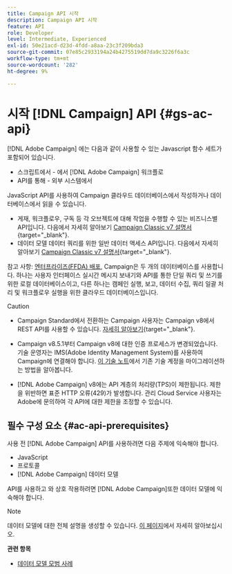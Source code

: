 ```yaml
---
title: Campaign API 시작
description: Campaign API 시작
feature: API
role: Developer
level: Intermediate, Experienced
exl-id: 50e21acd-d23d-4fdd-a8aa-23c3f209bda3
source-git-commit: 07e85c2933194a24b4275519dd7da9c3226f6a3c
workflow-type: tm+mt
source-wordcount: '282'
ht-degree: 9%

---
```


# 시작 [!DNL Campaign] API {#gs-ac-api}

[!DNL Adobe Campaign] 에는 다음과 같이 사용할 수 있는 Javascript 함수 세트가 포함되어 있습니다.

* 스크립트에서 - 에서 [!DNL Adobe Campaign] 워크플로
* API를 통해 - 외부 시스템에서

JavaScript API를 사용하여 Campaign 클라우드 데이터베이스에서 작성하거나 데이터베이스에서 읽을 수 있습니다.

* 게재, 워크플로우, 구독 등 각 오브젝트에 대해 작업을 수행할 수 있는 비즈니스별 API입니다. 다음에서 자세히 알아보기 [Campaign Classic v7 설명서](https://experienceleague.adobe.com/docs/campaign-classic/using/configuring-campaign-classic/api/business-oriented-apis.html){target="_blank"}.
* 데이터 모델 데이터 쿼리를 위한 일반 데이터 액세스 API입니다. 다음에서 자세히 알아보기 [Campaign Classic v7 설명서](https://experienceleague.adobe.com/docs/campaign-classic/using/configuring-campaign-classic/api/data-oriented-apis.html){target="_blank"}.

참고 사항: [엔터프라이즈(FFDA) 배포](../architecture/enterprise-deployment.md), Campaign은 두 개의 데이터베이스를 사용합니다. 하나는 사용자 인터페이스 실시간 메시지 보내기와 API를 통한 단일 쿼리 및 쓰기를 위한 로컬 데이터베이스이고, 다른 하나는 캠페인 실행, 보고, 데이터 수집, 쿼리 일괄 처리 및 워크플로우 실행을 위한 클라우드 데이터베이스입니다.

>[!CAUTION]
>
>* Campaign Standard에서 전환하는 Campaign 사용자는 Campaign v8에서 REST API를 사용할 수 있습니다. [자세히 알아보기](https://experienceleague.adobe.com/en/docs/experience-cloud/campaign/apis/get-started-apis){target="_blank"}.
>
>* Campaign v8.5.1부터 Campaign v8에 대한 인증 프로세스가 변경되었습니다. 기술 운영자는 IMS(Adobe Identity Management System)를 사용하여 Campaign에 연결해야 합니다. [이 기술 노트](../../technotes/upgrades/ims-migration.md)에서 기존 기술 계정을 마이그레이션하는 방법을 알아봅니다.
>
>* [!DNL Adobe Campaign] v8에는 API 계층의 처리량(TPS)이 제한됩니다. 제한을 위반하면 표준 HTTP 오류(429)가 발생합니다. 관리 Cloud Service 사용자는 Adobe에 문의하여 각 API에 대한 제한을 조정할 수 있습니다.
> 

## 필수 구성 요소 {#ac-api-prerequisites}

사용 전 [!DNL Adobe Campaign] API를 사용하려면 다음 주제에 익숙해야 합니다.

* JavaScript
* 프로토콜
* [!DNL Adobe Campaign] 데이터 모델

API를 사용하고 와 상호 작용하려면 [!DNL Adobe Campaign]또한 데이터 모델에 익숙해야 합니다.

>[!NOTE]
>데이터 모델에 대한 전체 설명을 생성할 수 있습니다. [이 페이지](datamodel.md)에서 자세히 알아보십시오.


**관련 항목**

* [데이터 모델 모범 사례](datamodel-best-practices.md)
